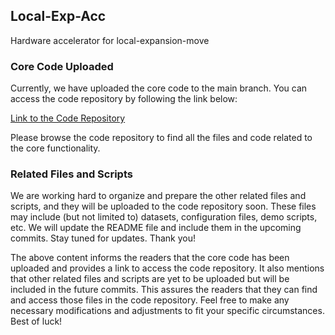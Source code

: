 ## Local-Exp-Acc
Hardware accelerator for local-expansion-move

### Core Code Uploaded

Currently, we have uploaded the core code to the main branch. You can access the code repository by following the link below:

[Link to the Code Repository](https://github.com/RichardJYC/Local-Exp-Acc)

Please browse the code repository to find all the files and code related to the core functionality.

### Related Files and Scripts

We are working hard to organize and prepare the other related files and scripts, and they will be uploaded to the code repository soon. These files may include (but not limited to) datasets, configuration files, demo scripts, etc. We will update the README file and include them in the upcoming commits. Stay tuned for updates. Thank you!

The above content informs the readers that the core code has been uploaded and provides a link to access the code repository. It also mentions that other related files and scripts are yet to be uploaded but will be included in the future commits. This assures the readers that they can find and access those files in the code repository. Feel free to make any necessary modifications and adjustments to fit your specific circumstances. Best of luck!
